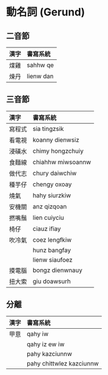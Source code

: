 # 動名詞 (Gerund)

## 二音節

| 漢字 | 書寫系統 |
| :--- | :--- |
| 煠雞 | sahhw qe |
| 煉丹 | lienw dan |

## 三音節

| 漢字 | 書寫系統 |
| :--- | :--- |
| 寫程式 | sia tingzsik |
| 看電視 | koanny dienwsiz |
| 浸磺水 | chimy hongzchuiy |
| 食麵線 | chiahhw miwsoannw |
| 做代志 | chury daiwchiw |
| 種芋仔 | chengy oxoay |
| 燒氣 | hahy siurzkiw |
| 安機關 | anz qizqoan |
| 撚嘴鬚 | lien cuiyciu |
| 椅仔 | ciauz ifiay |
| 吹冷氣 | coez lengfkiw |
|| hunz bangfay |
|| lienw siaufoez |
| 摸電腦 | bongz dienwnauy |
| 扭大索 | giu doawsurh |

## 分離

| 漢字 | 書寫系統 |
| :--- | :--- |
| 甲意 | qahy iw |
|| qahy iz ew iw |
|| pahy kazciunnw |
|| pahy chittwlez kazciunnw |
